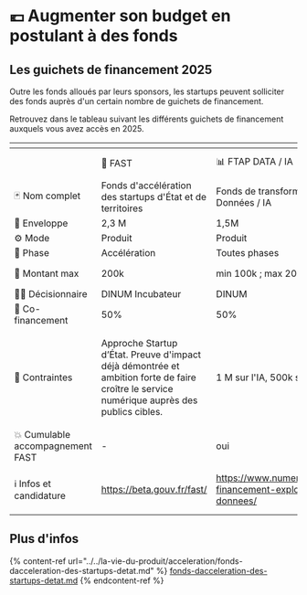 # 💶 Augmenter son budget en postulant à des fonds

## Les guichets de financement 2025

Outre les fonds alloués par leurs sponsors, les startups peuvent solliciter des fonds auprès d'un certain nombre de guichets de financement.

Retrouvez dans le tableau suivant les différents guichets de financement auxquels vous avez accès en 2025.

<table data-header-hidden><thead><tr><th></th><th></th><th></th><th></th><th></th><th data-hidden></th></tr></thead><tbody><tr><td></td><td><span data-gb-custom-inline data-tag="emoji" data-code="1f680">🚀</span> FAST</td><td><span data-gb-custom-inline data-tag="emoji" data-code="1f4ca">📊</span> FTAP DATA / IA</td><td><span data-gb-custom-inline data-tag="emoji" data-code="267f">♿</span><span data-gb-custom-inline data-tag="emoji" data-code="1f9d1">🧑</span> Guichet Accessibilité / Design Usagers</td><td><span data-gb-custom-inline data-tag="emoji" data-code="267f">♿</span><span data-gb-custom-inline data-tag="emoji" data-code="1f46e">👮</span> Guichet Accessibilité / Design Agents</td><td><span data-gb-custom-inline data-tag="emoji" data-code="1f3db">🏛️</span> FTAP</td></tr><tr><td><span data-gb-custom-inline data-tag="emoji" data-code="1f0cf">🃏</span> Nom complet</td><td>Fonds d'accélération des startups d'État et de territoires</td><td>Fonds de transformation de l'action publique volet Données / IA</td><td>Guichet Accessibilité / Design Usagers</td><td>Guichet Accessibilité / Design Agents</td><td>Fonds de transformation de l'action publique</td></tr><tr><td><span data-gb-custom-inline data-tag="emoji" data-code="1f4e9">📩</span> Enveloppe</td><td>2,3 M</td><td>1,5M</td><td>6M</td><td>2,5M</td><td>30M</td></tr><tr><td><span data-gb-custom-inline data-tag="emoji" data-code="2699">⚙️</span> Mode</td><td>Produit</td><td>Produit</td><td>Projet ou produit</td><td>Projet ou produit</td><td>Projet ou produit</td></tr><tr><td><span data-gb-custom-inline data-tag="emoji" data-code="1f4f6">📶</span> Phase</td><td>Accélération</td><td>Toutes phases</td><td>Produit déjà existant</td><td>Produit déjà existant</td><td>Construction / Autres</td></tr><tr><td><span data-gb-custom-inline data-tag="emoji" data-code="1f90c">🤌</span> Montant max</td><td>200k</td><td>min 100k ; max 200k</td><td>min 50k ; max 500k (refinancement possible)</td><td>min 50k ; max 500k (refinancement possible)</td><td>sans min ni max</td></tr><tr><td><span data-gb-custom-inline data-tag="emoji" data-code="1f9d1-2696">🧑‍⚖️</span> Décisionnaire</td><td>DINUM Incubateur</td><td>DINUM</td><td>DINUM</td><td>DINUM</td><td>DITP (/ DB / DINUM / MTEFP)</td></tr><tr><td><span data-gb-custom-inline data-tag="emoji" data-code="1f91d">🤝</span> Co-financement</td><td>50%</td><td>50%</td><td>100%</td><td>100%</td><td>50% + RH</td></tr><tr><td><span data-gb-custom-inline data-tag="emoji" data-code="1f6a6">🚦</span> Contraintes</td><td>Approche Startup d’État. Preuve d'impact déjà démontrée et ambition forte de faire croître le service numérique auprès des publics cibles.</td><td>1 M sur l'IA, 500k sur la data</td><td>Amélioration de l'accessibilité et du design<br>Public cible usagers<br><strong>⚠️</strong> il faut faire partie des “<strong>Démarches essentielles”</strong> : <a href="https://observatoire.numerique.gouv.fr/observatoire">https://observatoire.numerique.gouv.fr/observatoire</a></td><td><p>Amélioration de l'accessibilité et du design<br>Public cible agents</p><p>⚠️ prioritairement le Top 5 des outils agents / ministère + les outils interministériels</p></td><td>ROI / Service de l’État et opérateurs mentionnés dans le jaune budgétaire</td></tr><tr><td><span data-gb-custom-inline data-tag="emoji" data-code="1f4a5">💥</span> Cumulable accompagnement FAST</td><td>-</td><td>oui</td><td>oui</td><td>oui</td><td>oui</td></tr><tr><td><span data-gb-custom-inline data-tag="emoji" data-code="2139">ℹ️</span> Infos et candidature</td><td><a href="https://beta.gouv.fr/fast/">https://beta.gouv.fr/fast/</a></td><td><a href="https://www.numerique.gouv.fr/services/guichet-financement-exploitation-valorisation-des-donnees/">https://www.numerique.gouv.fr/services/guichet-financement-exploitation-valorisation-des-donnees/</a></td><td><a href="https://www.demarches-simplifiees.fr/commencer/guichet-design-et-accessibilite-des-produits-et-se">https://www.demarches-simplifiees.fr/commencer/guichet-design-et-accessibilite-des-produits-et-se</a></td><td><a href="https://www.demarches-simplifiees.fr/commencer/guichet-design-et-accessibilite-des-produits-et-se">https://www.demarches-simplifiees.fr/commencer/guichet-design-et-accessibilite-des-produits-et-se</a></td><td><a href="https://www.modernisation.gouv.fr/transformer-laction-publique/fonds-pour-la-transformation-de-laction-publique">https://www.modernisation.gouv.fr/transformer-laction-publique/fonds-pour-la-transformation-de-laction-publique</a></td></tr></tbody></table>

## Plus d'infos

{% content-ref url="../../la-vie-du-produit/acceleration/fonds-dacceleration-des-startups-detat.md" %}
[fonds-dacceleration-des-startups-detat.md](../../la-vie-du-produit/acceleration/fonds-dacceleration-des-startups-detat.md)
{% endcontent-ref %}
